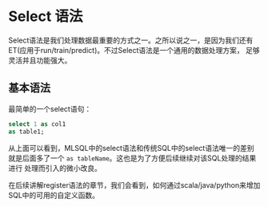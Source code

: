 # Select 语法

Select语法是我们处理数据最重要的方式之一。之所以说之一，是因为我们还有ET(应用于run/train/predict)。不过Select语法是一个通用的数据处理方案，
足够灵活并且功能强大。

## 基本语法

最简单的一个select语句：

```sql
select 1 as col1 
as table1;
```

从上面可以看到，MLSQL中的select语法和传统SQL中的select语法唯一的差别就是后面多了一个 `as tableName`。这也是为了方便后续继续对该SQL处理的结果进行
处理而引入的微小改良。 

在后续讲解register语法的章节，我们会看到，如何通过scala/java/python来增加SQL中的可用的自定义函数。
